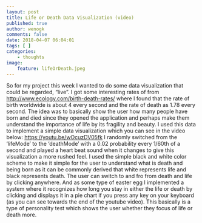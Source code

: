 ```yaml
---
layout: post
title: Life or Death Data Visualization (video)
published: true
author: wenogk
comments: false
date: 2018-04-07 06:04:01
tags: [ ]
categories:
    - thoughts
image:
    feature: lifeOrDeath.jpeg
---
```

So for my project this week I wanted to do some data visualization that could be regarded, “live”. I got some interesting rates of from http://www.ecology.com/birth-death-rates/ where I found that the rate of birth worldwide is about 4 every second and the rate of death as 1.78 every second. The idea was to basically show the user how many people have born and died since they opened the application and perhaps make them understand the importance of life by its fragility and beauty. I used this data to implement a simple data visualization which you can see in the video below: https://youtu.be/wOcuzDV05fk I randomly switched from the ‘lifeMode’ to the ‘deathMode’ with a 0.02 probability every 1/60th of a second and played a heart beat sound when it changes to give this visualization a more rushed feel. I used the simple black and white color scheme to make it simple for the user to understand what is death and being born as it can be commonly derived that white represents life and black represents death. The user can switch to and fro from death and life by clicking anywhere. And as some type of easter egg I implemented a system where it recognizes how long you stay in either the life or death by clicking and displays it in a pie chart if you press any key on your keyboard (as you can see towards the end of the youtube video). This basically is a type of personality test which shows the user whether they focus of life or death more. &nbsp;